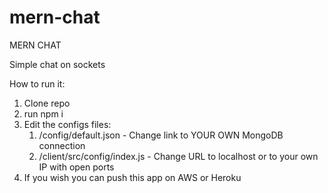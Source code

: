 # mern-chat
MERN CHAT

Simple chat on sockets

How to run it: 

1) Clone repo
2) run npm i
3) Edit the configs files: 
    1) /config/default.json - Change link to YOUR OWN MongoDB connection
    2) /client/src/config/index.js - Change URL to localhost or to your own IP with open ports
4) If you wish you can push this app on AWS or Heroku
